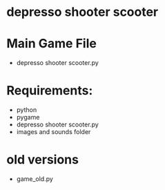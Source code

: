 # depresso shooter scooter 

# Main Game File  
- depresso shooter scooter.py  

# Requirements:
- python  
- pygame  
- depresso shooter scooter.py  
- images and sounds folder  

# old versions  
- game_old.py  
